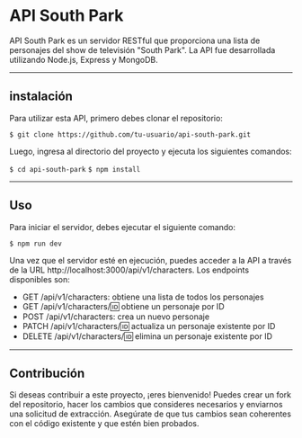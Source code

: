 # API South Park
API South Park es un servidor RESTful que proporciona una lista de personajes del show de televisión "South Park". La API fue desarrollada utilizando Node.js, Express y MongoDB.

-------------
## instalación
Para utilizar esta API, primero debes clonar el repositorio:

`$ git clone https://github.com/tu-usuario/api-south-park.git`


Luego, ingresa al directorio del proyecto y ejecuta los siguientes comandos:

`$ cd api-south-park`
`$ npm install`

-------------
## Uso
Para iniciar el servidor, debes ejecutar el siguiente comando:

`$ npm run dev`

Una vez que el servidor esté en ejecución, puedes acceder a la API a través de la URL http://localhost:3000/api/v1/characters. Los endpoints disponibles son:

- GET /api/v1/characters: obtiene una lista de todos los personajes
- GET /api/v1/characters/:id: obtiene un personaje por ID
- POST /api/v1/characters: crea un nuevo personaje
- PATCH /api/v1/characters/:id: actualiza un personaje existente por ID
- DELETE /api/v1/characters/:id: elimina un personaje existente por ID

-------------
## Contribución

Si deseas contribuir a este proyecto, ¡eres bienvenido! Puedes crear un fork del repositorio, hacer los cambios que consideres necesarios y enviarnos una solicitud de extracción. Asegúrate de que tus cambios sean coherentes con el código existente y que estén bien probados.

